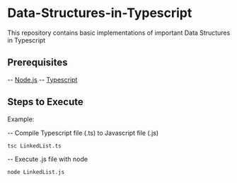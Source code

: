 # Data-Structures-in-Typescript

This repository contains basic implementations of important Data Structures in Typescript

## Prerequisites

-- [Node.js](https://nodejs.org/)
-- [Typescript](https://www.typescriptlang.org/)

## Steps to Execute

Example:

-- Compile Typescript file (.ts) to Javascript file (.js)

```sh
tsc LinkedList.ts
```

-- Execute .js file with node

```sh
node LinkedList.js
```